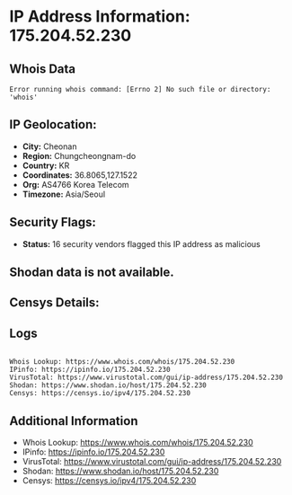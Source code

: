 # IP Address Information: 175.204.52.230

## Whois Data
```
Error running whois command: [Errno 2] No such file or directory: 'whois'
```
## IP Geolocation:
- **City:** Cheonan
- **Region:** Chungcheongnam-do
- **Country:** KR
- **Coordinates:** 36.8065,127.1522
- **Org:** AS4766 Korea Telecom
- **Timezone:** Asia/Seoul

## Security Flags:
- **Status:** 16 security vendors flagged this IP address as malicious

## Shodan data is not available.

## Censys Details:
## Logs
```

Whois Lookup: https://www.whois.com/whois/175.204.52.230
IPinfo: https://ipinfo.io/175.204.52.230
VirusTotal: https://www.virustotal.com/gui/ip-address/175.204.52.230
Shodan: https://www.shodan.io/host/175.204.52.230
Censys: https://censys.io/ipv4/175.204.52.230

```
## Additional Information
- Whois Lookup: https://www.whois.com/whois/175.204.52.230
- IPinfo: https://ipinfo.io/175.204.52.230
- VirusTotal: https://www.virustotal.com/gui/ip-address/175.204.52.230
- Shodan: https://www.shodan.io/host/175.204.52.230
- Censys: https://censys.io/ipv4/175.204.52.230

